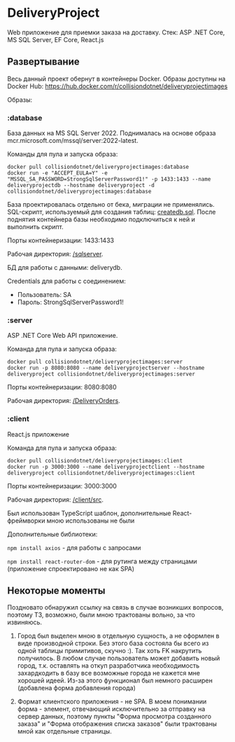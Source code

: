 # DeliveryProject
Web приложение для приемки заказа на доставку. Стек: ASP .NET Core, MS SQL Server, EF Core, React.js
## Развертывание
Весь данный проект обернут в контейнеры Docker. Образы доступны на Docker Hub: https://hub.docker.com/r/collisiondotnet/deliveryprojectimages

Образы:
### :database 
База данных на MS SQL Server 2022. Поднималась на основе образа mcr.microsoft.com/mssql/server:2022-latest.

Команды для пула и запуска образа: 
```
docker pull collisiondotnet/deliveryprojectimages:database
docker run -e "ACCEPT_EULA=Y" -e "MSSQL_SA_PASSWORD=StrongSqlServerPassword1!" -p 1433:1433 --name deliveryprojectdb --hostname deliveryproject -d collisiondotnet/deliveryprojectimages:database
```

База проектировалась отдельно от бека, миграции не применялись. SQL-скрипт, используемый для создания таблиц: [createdb.sql](sqlserver/createdb.sql). После поднятия контейнера базы необходимо подключиться к ней и выполнить скрипт.

Порты контейнеризации: 1433:1433

Рабочая директория: [/sqlserver](sqlserver). 

БД для работы с данными: deliverydb.

Credentials для работы с соединением:
* Пользователь: SA
* Пароль: StrongSqlServerPassword1!
### :server 
ASP .NET Core Web API приложение.

Команда для пула и запуска образа: 
```
docker pull collisiondotnet/deliveryprojectimages:server
docker run -p 8080:8080 --name deliveryprojectserver --hostname deliveryproject collisiondotnet/deliveryprojectimages:server
```

Порты контейнеризации: 8080:8080

Рабочая директория: [/DeliveryOrders](DeliveryOrders). 
### :client 
React.js приложение

Команда для пула и запуска образа: 
```
docker pull collisiondotnet/deliveryprojectimages:client
docker run -p 3000:3000 --name deliveryprojectclient --hostname deliveryproject collisiondotnet/deliveryprojectimages:client
```

Порты контейнеризации: 3000:3000

Рабочая директория: [/client/src](/client/src). 

Был использован TypeScript шаблон, дополнительные React-фреймворки мною использованы не были

Дополнительные библиотеки:

```npm install axios``` - для работы с запросами

```npm install react-router-dom``` - для рутинга между страницами (приложение спроектировано не как SPA)

## Некоторые моменты
Поздновато обнаружил ссылку на связь в случае возникших вопросов, поэтому ТЗ, возможно, были мною трактованы вольно, за что извиняюсь.

1. Город был выделен мною в отдельную сущность, а не оформлен в виде производной строки. Без этого база состояла бы всего из одной таблицы примитивов, скучно :). Так хоть FK накрутить получилось. В любом случае пользователь может добавить новый город, т.к. оставлять на откуп разработчика необходимость захардкодить в базу все возможные города не кажется мне хорошей идеей. Из-за этого функционал был немного расширен (добавлена форма добавления города)

2. Формат клиентского приложения - не SPA. В моем понимании форма - элемент, отвечающий исключительно за отправку на сервер данных, поэтому пункты "Форма просмотра созданного заказа" и "Форма отображения списка заказов" были трактованы мной как отдельные страницы.
